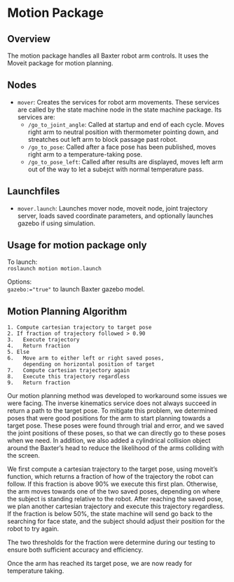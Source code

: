 # Motion Package 

## Overview 
The motion package handles all Baxter robot arm controls. It uses the Moveit package for motion planning.

## Nodes
- `mover`: Creates the services for robot arm movements. These services are called by the state machine node in the state machine package. Its services are:
   - `/go_to_joint_angle`: Called at startup and end of each cycle. Moves right arm to neutral position with thermometer pointing down, and streatches out left arm to block passage past robot.
   - `/go_to_pose`: Called after a face pose has been published, moves right arm to a temperature-taking pose.<br/>
   - `/go_to_pose_left`: Called after results are displayed, moves left arm out of the way to let a subejct with normal temperature pass.
  
## Launchfiles
- `mover.launch`: Launches mover node, moveit node, joint trajectory server, loads saved coordinate parameters, and optionally launches gazebo if using simulation.

## Usage for motion package only
To launch: <br/>
`roslaunch motion motion.launch` 

Options: <br/>
`gazebo:="true"` to launch Baxter gazebo model.


## Motion Planning Algorithm 
```
1. Compute cartesian trajectory to target pose
2. If fraction of trajectory followed > 0.90
3.   Execute trajectory 
4.   Return fraction
5. Else 
6.   Move arm to either left or right saved poses, 
     depending on horizontal position of target 
7.   Compute cartesian trajectory again
8.   Execute this trajectory regardless 
9.   Return fraction
```

Our motion planning method was developed to workaround some issues we were facing. The inverse kinematics service does not always succeed in return a path to the target pose. To mitigate this problem, we determined poses that were good positions for the arm to start planning towards a target pose. These poses were found through trial and error, and we saved the joint positions of these poses, so that we can directly go to these poses when we need. In addition, we also added a cylindrical collision object around the Baxter’s head to reduce the likelihood of the arms colliding with the screen.

We first compute a cartesian trajectory to the target pose, using moveit’s function, which returns a fraction of how of the trajectory the robot can follow. If this fraction is above 90% we execute this first plan. Otherwise, the arm moves towards one of the two saved poses, depending on where the subject is standing relative to the robot. After reaching the saved pose, we plan another cartesian trajectory and execute this trajectory regardless. If the fraction is below 50%, the state machine will send go back to the searching for face state, and the subject should adjust their position for the robot to try again. 

The two thresholds for the fraction were determine during our testing to ensure both sufficient accuracy and efficiency.

Once the arm has reached its target pose, we are now ready for temperature taking.

